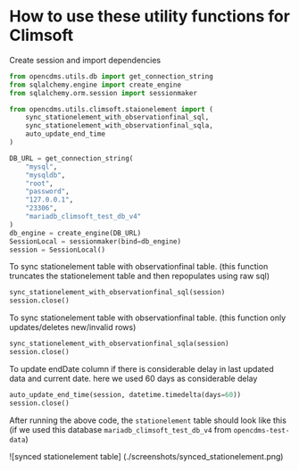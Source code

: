 # How to use these utility functions for Climsoft

Create session and import dependencies
```python
from opencdms.utils.db import get_connection_string
from sqlalchemy.engine import create_engine
from sqlalchemy.orm.session import sessionmaker

from opencdms.utils.climsoft.staionelement import (
    sync_stationelement_with_observationfinal_sql,
    sync_stationelement_with_observationfinal_sqla,
    auto_update_end_time
)

DB_URL = get_connection_string(
    "mysql",
    "mysqldb",
    "root",
    "password",
    "127.0.0.1",
    "23306",
    "mariadb_climsoft_test_db_v4"
)
db_engine = create_engine(DB_URL)
SessionLocal = sessionmaker(bind=db_engine)
session = SessionLocal()
```

To sync stationelement table with observationfinal table. (this function truncates the stationelement table and then repopulates using raw sql)

```python
sync_stationelement_with_observationfinal_sql(session)
session.close()
```

To sync stationelement table with observationfinal table. (this function only updates/deletes new/invalid rows)

```python
sync_stationelement_with_observationfinal_sqla(session)
session.close()
```

To update endDate column if there is considerable delay in last updated data and current date. here we used 60 days as considerable delay
```python
auto_update_end_time(session, datetime.timedelta(days=60))
session.close()
```

After running the above code, the `stationelement` table should look like this
(if we used this database `mariadb_climsoft_test_db_v4` from `opencdms-test-data`)

![synced stationelement table] (./screenshots/synced_stationelement.png)
